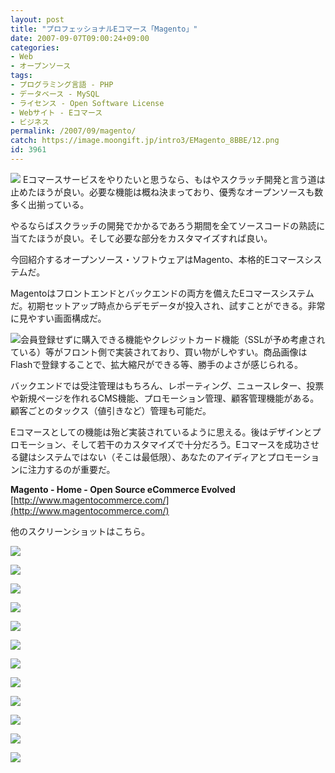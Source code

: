 ```yaml
---
layout: post
title: "プロフェッショナルEコマース「Magento」"
date: 2007-09-07T09:00:24+09:00
categories:
- Web
- オープンソース
tags: 
- プログラミング言語 - PHP
- データベース - MySQL
- ライセンス - Open Software License
- Webサイト - Eコマース
- ビジネス
permalink: /2007/09/magento/
catch: https://image.moongift.jp/intro3/EMagento_8BBE/12.png
id: 3961
---
```

[![](https://image.moongift.jp/intro3/EMagento_8BBE/11_thumb.png)](https://image.moongift.jp/intro3/EMagento_8BBE/112.png) Eコマースサービスをやりたいと思うなら、もはやスクラッチ開発と言う道は止めたほうが良い。必要な機能は概ね決まっており、優秀なオープンソースも数多く出揃っている。   
  
やるならばスクラッチの開発でかかるであろう期間を全てソースコードの熟読に当てたほうが良い。そして必要な部分をカスタマイズすれば良い。   
  
今回紹介するオープンソース・ソフトウェアはMagento、本格的Eコマースシステムだ。   
  
<!--more-->  
  
Magentoはフロントエンドとバックエンドの両方を備えたEコマースシステムだ。初期セットアップ時点からデモデータが投入され、試すことができる。非常に見やすい画面構成だ。   
  
[![](https://image.moongift.jp/intro3/EMagento_8BBE/7_thumb.png)](https://image.moongift.jp/intro3/EMagento_8BBE/72.png)会員登録せずに購入できる機能やクレジットカード機能（SSLが予め考慮されている）等がフロント側で実装されており、買い物がしやすい。商品画像はFlashで登録することで、拡大縮尺ができる等、勝手のよさが感じられる。   
  
バックエンドでは受注管理はもちろん、レポーティング、ニュースレター、投票や新規ページを作れるCMS機能、プロモーション管理、顧客管理機能がある。顧客ごとのタックス（値引きなど）管理も可能だ。   
  
Eコマースとしての機能は殆ど実装されているように思える。後はデザインとプロモーション、そして若干のカスタマイズで十分だろう。Eコマースを成功させる鍵はシステムではない（そこは最低限）、あなたのアイディアとプロモーションに注力するのが重要だ。   
  
**Magento - Home - Open Source eCommerce Evolved**  
[http://www.magentocommerce.com/](http://www.magentocommerce.com/)  
  
他のスクリーンショットはこちら。   
  
[![](https://image.moongift.jp/intro3/EMagento_8BBE/17.png)](https://image.moongift.jp/intro3/EMagento_8BBE/171.png)  
  
[![](https://image.moongift.jp/intro3/EMagento_8BBE/16.png)](https://image.moongift.jp/intro3/EMagento_8BBE/161.png)  
  
[![](https://image.moongift.jp/intro3/EMagento_8BBE/15.png)](https://image.moongift.jp/intro3/EMagento_8BBE/151.png)  
  
[![](https://image.moongift.jp/intro3/EMagento_8BBE/14.png)](https://image.moongift.jp/intro3/EMagento_8BBE/141.png)  
  
[![](https://image.moongift.jp/intro3/EMagento_8BBE/13.png)](https://image.moongift.jp/intro3/EMagento_8BBE/131.png)  
  
[![](https://image.moongift.jp/intro3/EMagento_8BBE/12.png)](https://image.moongift.jp/intro3/EMagento_8BBE/121.png)  
  
[![](https://image.moongift.jp/intro3/EMagento_8BBE/10.png)](https://image.moongift.jp/intro3/EMagento_8BBE/101.png)  
  
[![](https://image.moongift.jp/intro3/EMagento_8BBE/9.png)](https://image.moongift.jp/intro3/EMagento_8BBE/91.png)  
  
[![](https://image.moongift.jp/intro3/EMagento_8BBE/8.png)](https://image.moongift.jp/intro3/EMagento_8BBE/81.png)  
  
[![](https://image.moongift.jp/intro3/EMagento_8BBE/6.png)](https://image.moongift.jp/intro3/EMagento_8BBE/61.png)  
  
[![](https://image.moongift.jp/intro3/EMagento_8BBE/5.png)](https://image.moongift.jp/intro3/EMagento_8BBE/51.png)  
  
[![](https://image.moongift.jp/intro3/EMagento_8BBE/4.png)](https://image.moongift.jp/intro3/EMagento_8BBE/41.png)